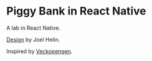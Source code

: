 Piggy Bank in React Native
==========================

A lab in React Native.

[Design](https://projects.invisionapp.com/share/V96LNA9AS#/screens/144735781) by Joel Helin.

Inspired by [Veckopengen](https://itunes.apple.com/se/app/veckopengen-for-barn-och-foraldrar/id935778197?mt=8).
